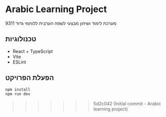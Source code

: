 # Arabic Learning Project
מערכת לימוד ושיחון מבצעי לשפה הערבית ללוחמי גדוד 9311

## טכנולוגיות
- React + TypeScript
- Vite
- ESLint

## הפעלת הפרויקט
```bash
npm install
npm run dev
```
>>>>>>> 5d2c042 (Initial commit - Arabic learning project)
